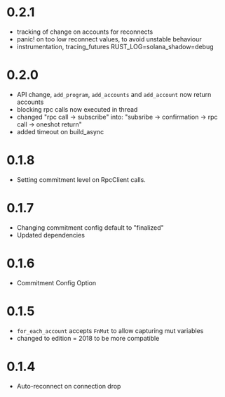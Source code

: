 # 0.2.1
- tracking of change on accounts for reconnects
- panic! on too low reconnect values, to avoid unstable behaviour
- instrumentation, tracing_futures RUST_LOG=solana_shadow=debug

# 0.2.0

- API change, `add_program`, `add_accounts` and `add_account` now return accounts
- blocking rpc calls now executed in thread
- changed "rpc call -> subscribe" into: "subsribe -> confirmation -> rpc call -> oneshot return"
- added timeout on build_async 

# 0.1.8

- Setting commitment level on RpcClient calls.

# 0.1.7

- Changing commitment config default to "finalized"
- Updated dependencies

# 0.1.6

- Commitment Config Option

# 0.1.5

- `for_each_account` accepts `FnMut` to allow capturing mut variables
- changed to edition = 2018 to be more compatible

# 0.1.4

- Auto-reconnect on connection drop
